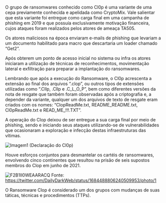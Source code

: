 O grupo de ransomwares conhecido como Cl0p é uma variante de uma cepa previamente conhecida e apelidada como CryptoMix. Vale salientar que esta variante foi entregue como carga final em uma campanha de phishing em 2019 e que possuía exclusivamente motivação financeira, cujos ataques foram realizados pelos atores de ameaça TA505. 

Os atores maliciosos na época enviaram e-mails de phishing que levariam a um documento habilitado para macro que descartaria um loader chamado “Get2”. 

Após obterem um ponto de acesso inicial no sistema ou infra os atores iniciaram a utilização de técnicas de reconhecimentos, movimentação lateral e exfiltração para preparar a implantação do ransomwares. 

Lembrando que após a execução do Ransomware, o Cl0p acrescenta a extensão ao final dos arquivos “.clop”, ou outros tipos de extensões utilizadas como “.CIIp, .Cllp e .C_L_O_P”, bem como diferentes versões da nota de resgate que também foram observadas após a criptografia e, a depender da variante, qualquer um dos arquivos de texto de resgate eram criados com os nomes: “ClopReadMe.txt, README_README.txt, Cl0pReadMe.txt e READ_ME_!!!.TXT”. 

A operação do Clop deixou de ser entregue a sua carga final por meio de phishing, sendo e iniciando seus ataques utilizando-se de vulnerabilidades que ocasionaram a exploração e infecção destas infraestruturas das vítimas. 

![Imagem1](https://github.com/crocodyli/Ransomwares-TTP/assets/113185400/3a3b54a0-133e-402e-92b6-75277f6abd7d)
(Declaração do Cl0p)

Houve esforços conjuntos para desmantelar os cartéis de ransomwares, envolvendo cinco continentes que resultou na prisão de seis supostos membros do Clop em junho de 2021. 

![F2B1Il0WEAARACQ](https://github.com/crocodyli/Ransomwares-TTP/assets/113185400/039da36b-3b18-4665-9676-16d4f6750027)
Fonte: https://twitter.com/DailyDarkWeb/status/1684488806240509953/photo/1 

O Ransomware Clop é considerado um dos grupos com mudanças de suas táticas, técnicas e procedimentos (TTPs). 


